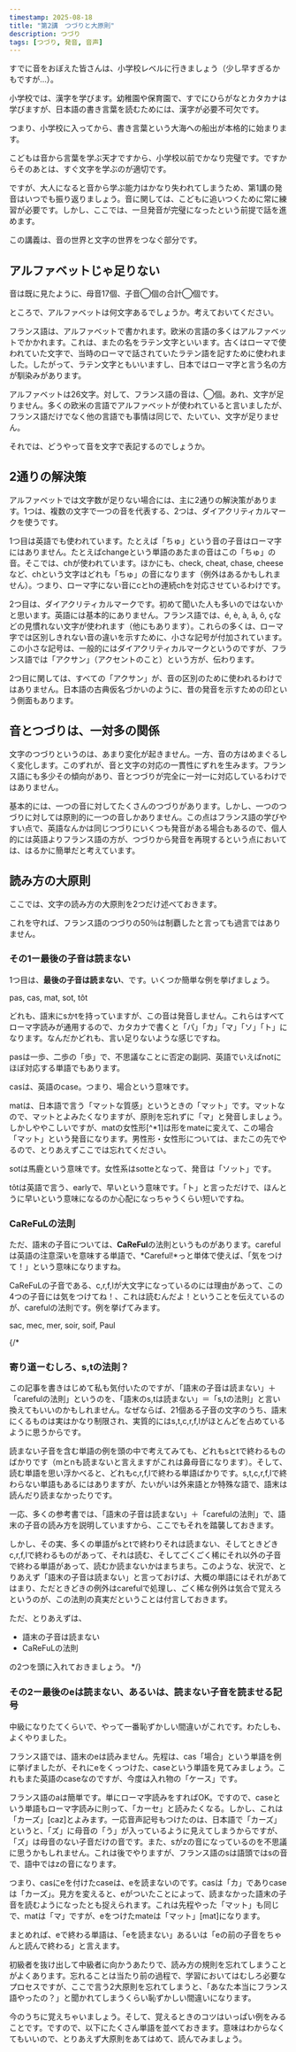 ```yaml
---
timestamp: 2025-08-18
title: "第2講　つづりと大原則"
description: つづり
tags: [つづり, 発音, 音声]
---
```


すでに音をおぼえた皆さんは、小学校レベルに行きましょう（少し早すぎるかもですが…）。

小学校では、漢字を学びます。幼稚園や保育園で、すでにひらがなとカタカナは学びますが、日本語の書き言葉を読むためには、漢字が必要不可欠です。

つまり、小学校に入ってから、書き言葉という大海への船出が本格的に始まります。

こどもは音から言葉を学ぶ天才ですから、小学校以前でかなり完璧です。ですからそのあとは、すぐ文字を学ぶのが適切です。

ですが、大人になると音から学ぶ能力はかなり失われてしまうため、第1講の発音はいつでも振り返りましょう。音に関しては、こどもに追いつくために常に練習が必要です。しかし、ここでは、一旦発音が完璧になったという前提で話を進めます。

この講義は、音の世界と文字の世界をつなぐ部分です。


## アルファベットじゃ足りない

音は既に見たように、母音17個、子音◯個の合計◯個です。

ところで、アルファベットは何文字あるでしょうか。考えておいてください。

フランス語は、アルファベットで書かれます。欧米の言語の多くはアルファベットでかかれます。これは、またの名をラテン文字といいます。古くはローマで使われていた文字で、当時のローマで話されていたラテン語を記すために使われました。したがって、ラテン文字ともいいますし、日本ではローマ字と言う名の方が馴染みがあります。

アルファベットは26文字。対して、フランス語の音は、◯個。あれ、文字が足りません。多くの欧米の言語でアルファベットが使われていると言いましたが、フランス語だけでなく他の言語でも事情は同じで、たいてい、文字が足りません。

それでは、どうやって音を文字で表記するのでしょうか。

## 2通りの解決策

アルファベットでは文字数が足りない場合には、主に2通りの解決策があります。1つは、複数の文字で一つの音を代表する、2つは、ダイアクリティカルマークを使うです。

1つ目は英語でも使われています。たとえば「ちゅ」という音の子音はローマ字にはありません。たとえばchangeという単語のあたまの音はこの「ちゅ」の音。そこでは、chが使われています。ほかにも、check, cheat, chase, cheeseなど、chという文字はどれも「ちゅ」の音になります（例外はあるかもしれません）。つまり、ローマ字にない音にcとhの連続chを対応させているわけです。

2つ目は、ダイアクリティカルマークです。初めて聞いた人も多いのではないかと思います。英語には基本的にありません。フランス語では、é, è, à, â, ô, çなどの見慣れない文字が使われます（他にもあります）。これらの多くは、ローマ字では区別しきれない音の違いを示すために、小さな記号が付加されています。この小さな記号は、一般的にはダイアクリティカルマークというのですが、フランス語では「アクサン」（アクセントのこと）という方が、伝わります。

2つ目に関しては、すべての「アクサン」が、音の区別のために使われるわけではありません。日本語の古典仮名づかいのように、昔の発音を示すための印という側面もあります。

## 音とつづりは、一対多の関係

文字のつづりというのは、あまり変化が起きません。一方、音の方はめまぐるしく変化します。このずれが、音と文字の対応の一貫性にずれを生みます。フランス語にも多少その傾向があり、音とつづりが完全に一対一に対応しているわけではありません。

基本的には、一つの音に対してたくさんのつづりがあります。しかし、一つのつづりに対しては原則的に一つの音しかありません。この点はフランス語の学びやすい点で、英語なんかは同じつづりにいくつも発音がある場合もあるので、個人的には英語よりフランス語の方が、つづりから発音を再現するという点においては、はるかに簡単だと考えています。

## 読み方の大原則

ここでは、文字の読み方の大原則を2つだけ述べておきます。

これを守れば、フランス語のつづりの50％は制覇したと言っても過言ではありません。


### その1ー最後の子音は読まない

1つ目は、**最後の子音は読まない**、です。いくつか簡単な例を挙げましょう。

pas, cas, mat, sot, tôt

どれも、語末にsかtを持っていますが、この音は発音しません。これらはすべてローマ字読みが通用するので、カタカナで書くと「パ」「カ」「マ」「ソ」「ト」になります。なんだかどれも、言い足りないような感じですね。

pasは一歩、二歩の「歩」で、不思議なことに否定の副詞、英語でいえばnotにほぼ対応する単語でもあります。

casは、英語のcase。つまり、場合という意味です。

matは、日本語で言う「マットな質感」というときの「マット」です。マットなので、マットとよみたくなりますが、原則を忘れずに「マ」と発音しましょう。しかしややこしいですが、matの女性形[^*1]は形をmateに変えて、この場合「マット」という発音になります。男性形・女性形については、またこの先でやるので、とりあえずここでは忘れてください。

sotは馬鹿という意味です。女性系はsotteとなって、発音は「ソット」です。

tôtは英語で言う、earlyで、早いという意味です。「ト」と言っただけで、ほんとうに早いという意味になるのか心配になっちゃうくらい短いですね。

### CaReFuLの法則

ただ、語末の子音については、**CaReFul**の法則というものがあります。carefulは英語の注意深いを意味する単語で、*Careful!*っと単体で使えば、「気をつけて！」という意味になりますね。

CaReFuLの子音である、c,r,f,lが大文字になっているのには理由があって、この4つの子音には気をつけてね！、これは読むんだよ！ということを伝えているのが、carefulの法則です。例を挙げてみます。

sac, mec, mer, soir, soif, Paul

{/*
### 寄り道ーむしろ、s,tの法則？

この記事を書きはじめて私も気付いたのですが、「語末の子音は読まない」＋「carefulの法則」というのを、「語末のs,tは読まない」＝「s,tの法則」と言い換えてもいいのかもしれません。なぜならば、21個ある子音の文字のうち、語末にくるものは実はかなり制限され、実質的にはs,t,c,r,f,lがほとんどを占めているように思うからです。

読まない子音を含む単語の例を頭の中で考えてみても、どれもsとtで終わるものばかりです（mとnも読まないと言えますがこれは鼻母音になります）。そして、読む単語を思い浮かべると、どれもc,r,f,lで終わる単語ばかりです。s,t,c,r,f,lで終わらない単語もあるにはありますが、たいがいは外来語とか特殊な語で、語末は読んだり読まなかったりです。

一応、多くの参考書では、「語末の子音は読まない」＋「carefulの法則」で、語末の子音の読み方を説明していますから、ここでもそれを踏襲しておきます。

しかし、その実、多くの単語がsとtで終わりそれは読まない、そしてときどきc,r,f,lで終わるものがあって、それは読む、そしてごくごく稀にそれ以外の子音で終わる単語があって、読むか読まないかはまちまち。このような、状況で、とりあえず「語末の子音は読まない」と言っておけば、大概の単語にはそれがあてはまり、ただときどきの例外はcarefulで処理し、ごく稀な例外は気合で覚えろというのが、この法則の真実だということは付言しておきます。

ただ、とりあえずは、

- 語末の子音は読まない
- CaReFuLの法則

の2つを頭に入れておきましょう。
*/}

### その2ー最後のeは読まない、あるいは、読まない子音を読ませる記号

中級になりたてくらいで、やって一番恥ずかしい間違いがこれです。わたしも、よくやりました。

フランス語では、語末のeは読みません。先程は、cas「場合」という単語を例に挙げましたが、それにeをくっつけた、caseという単語を見てみましょう。これもまた英語のcaseなのですが、今度は入れ物の「ケース」です。

フランス語のaは簡単です。単にローマ字読みをすればOK。ですので、caseという単語もローマ字読みに則って、「カーセ」と読みたくなる。しかし、これは「カーズ」[caz]とよみます。一応音声記号もつけたのは、日本語で「カーズ」というと、「ズ」に母音の「う」が入っているように見えてしまうからですが、「ズ」は母音のない子音だけの音です。また、sがzの音になっているのを不思議に思うかもしれません。これは後でやりますが、フランス語のsは語頭ではsの音で、語中ではzの音になります。

つまり、casにeを付けたcaseは、eを読まないのです。casは「カ」でありcaseは「カーズ」。見方を変えると、eがついたことによって、読まなかった語末の子音を読むようになったとも捉えられます。これは先程やった「マット」も同じで、matは「マ」ですが、eをつけたmateは「マット」[mat]になります。

まとめれば、eで終わる単語は、「eを読まない」あるいは「eの前の子音をちゃんと読んで終わる」と言えます。

初級者を抜け出して中級者に向かうあたりで、読み方の規則を忘れてしまうことがよくあります。忘れることは当たり前の過程で、学習においてはむしろ必要なプロセスですが、ここで言う2大原則を忘れてしまうと、「あなた本当にフランス語やったの？」と聞かれてしまうくらい恥ずかしい間違いになります。

今のうちに覚えちゃいましょう。そして、覚えるときのコツはいっぱい例をみることです。ですので、以下にたくさん単語を並べておきます。意味はわからなくてもいいので、とりあえず大原則をあてはめて、読んでみましょう。